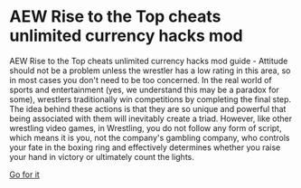 # AEW Rise to the Top cheats unlimited currency hacks mod

AEW Rise to the Top cheats unlimited currency hacks mod guide - Attitude should not be a problem unless the wrestler has a low rating in this area, so in most cases you don't need to be too concerned. In the real world of sports and entertainment (yes, we understand this may be a paradox for some), wrestlers traditionally win competitions by completing the final step. The idea behind these actions is that they are so unique and powerful that being associated with them will inevitably create a triad. However, like other wrestling video games, in Wrestling, you do not follow any form of script, which means it is you, not the company's gambling company, who controls your fate in the boxing ring and effectively determines whether you raise your hand in victory or ultimately count the lights.

[Go for it](https://issuu.com/aew-rise-to-the-top-cheats)
